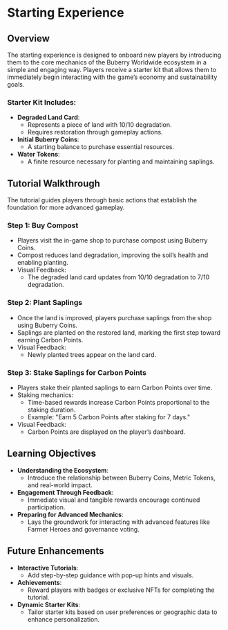 # Starting Experience

## Overview

The starting experience is designed to onboard new players by introducing them to the core mechanics of the Buberry Worldwide ecosystem in a simple and engaging way. Players receive a starter kit that allows them to immediately begin interacting with the game’s economy and sustainability goals.

### Starter Kit Includes:

- **Degraded Land Card**:
    - Represents a piece of land with 10/10 degradation.
    - Requires restoration through gameplay actions.
- **Initial Buberry Coins**:
    - A starting balance to purchase essential resources.
- **Water Tokens**:
    - A finite resource necessary for planting and maintaining saplings.

## Tutorial Walkthrough

The tutorial guides players through basic actions that establish the foundation for more advanced gameplay.

### Step 1: Buy Compost

- Players visit the in-game shop to purchase compost using Buberry Coins.
- Compost reduces land degradation, improving the soil’s health and enabling planting.
- Visual Feedback:
    - The degraded land card updates from 10/10 degradation to 7/10 degradation.

### Step 2: Plant Saplings

- Once the land is improved, players purchase saplings from the shop using Buberry Coins.
- Saplings are planted on the restored land, marking the first step toward earning Carbon Points.
- Visual Feedback:
    - Newly planted trees appear on the land card.

### Step 3: Stake Saplings for Carbon Points

- Players stake their planted saplings to earn Carbon Points over time.
- Staking mechanics:
    - Time-based rewards increase Carbon Points proportional to the staking duration.
    - Example: "Earn 5 Carbon Points after staking for 7 days."
- Visual Feedback:
    - Carbon Points are displayed on the player’s dashboard.

## Learning Objectives

- **Understanding the Ecosystem**:
    - Introduce the relationship between Buberry Coins, Metric Tokens, and real-world impact.
- **Engagement Through Feedback**:
    - Immediate visual and tangible rewards encourage continued participation.
- **Preparing for Advanced Mechanics**:
    - Lays the groundwork for interacting with advanced features like Farmer Heroes and governance voting.

## Future Enhancements

- **Interactive Tutorials**:
    - Add step-by-step guidance with pop-up hints and visuals.
- **Achievements**:
    - Reward players with badges or exclusive NFTs for completing the tutorial.
- **Dynamic Starter Kits**:
    - Tailor starter kits based on user preferences or geographic data to enhance personalization.